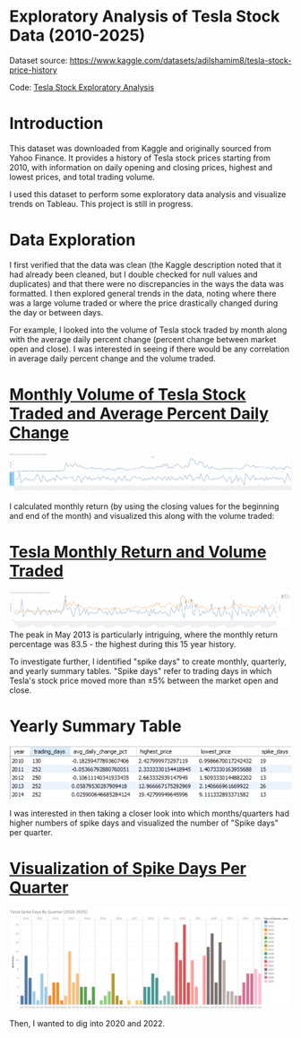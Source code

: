 # Exploratory Analysis of Tesla Stock Data (2010-2025)
Dataset source: https://www.kaggle.com/datasets/adilshamim8/tesla-stock-price-history

Code: [Tesla Stock Exploratory Analysis](https://github.com/ijuzu/Tesla-Stock-Exploratory-Analysis/blob/main/Tesla_stock_data.csv)

# Introduction 
This dataset was downloaded from Kaggle and originally sourced from Yahoo Finance. It provides a history of Tesla stock prices starting from 2010, with information on daily opening and closing prices, highest and lowest prices, and total trading volume.  

I used this dataset to perform some exploratory data analysis and visualize trends on Tableau. This project is still in progress.

# Data Exploration
I first verified that the data was clean (the Kaggle description noted that it had already been cleaned, but I double checked for null values and duplicates) and that there were no discrepancies in the ways the data was formatted.
I then explored general trends in the data, noting where there was a large volume traded or where the price drastically changed during the day or between days. 

For example, I looked into the volume of Tesla stock traded by month along with the average daily percent change (percent change between market open and close). I was interested in seeing if there would be any correlation in average daily percent change and the volume traded.
# [Monthly Volume of Tesla Stock Traded and Average Percent Daily Change](https://public.tableau.com/views/MonthlyVolumeofTeslaStockTradedwithAverageDailyChange2010-2025/MontlyVolume?:language=en-US&publish=yes&:sid=&:redirect=auth&:display_count=n&:origin=viz_share_link)
![Monthly Volume of Tesla Stock Traded With Average Percent Change](https://github.com/ijuzu/Tesla-Stock-Exploratory-Analysis/blob/main/Montly%20Volume%20With%20Average%20Percent%20Daily%20Change.png) 

I calculated monthly return (by using the closing values for the beginning and end of the month) and visualized this along with the volume traded:
# [Tesla Monthly Return and Volume Traded](https://public.tableau.com/views/TeslaMontlyReturnandVolumeTraded2010-2025/MonthlyReturnPercentage?:language=en-US&:sid=&:redirect=auth&:display_count=n&:origin=viz_share_link)
![Tesla Monthly Return and Volume Traded](https://github.com/ijuzu/Tesla-Stock-Exploratory-Analysis/blob/main/Tesla%20Monthly%20Return%20Percentage%20and%20Volume%20Traded.png)
The peak in May 2013 is particularly intriguing, where the monthly return percentage was 83.5 - the highest during this 15 year history. 

To investigate further, I identified "spike days" to create monthly, quarterly, and yearly summary tables. "Spike days" refer to trading days in which Tesla's stock price moved more than ±5% between the market open and close. 
# Yearly Summary Table
![Tesla Stock Price - Yearly Summary](https://github.com/ijuzu/Tesla-Stock-Exploratory-Analysis/blob/main/Yearly%20Summary%20Table.PNG)


I was interested in then taking a closer look into which months/quarters had higher numbers of spike days and visualized the number of "Spike days" per quarter.
# [Visualization of Spike Days Per Quarter](https://public.tableau.com/views/TeslaSpikeDaysByQuarter2010-2025/QuarterlySummary?:language=en-US&:sid=&:redirect=auth&:display_count=n&:origin=viz_share_link)
![Visualization of "Spike Days" Per Quarter](https://github.com/ijuzu/Tesla-Stock-Exploratory-Analysis/blob/main/Visualization%20of%20Quarterly%20Spikes.png)

Then, I wanted to dig into 2020 and 2022.


